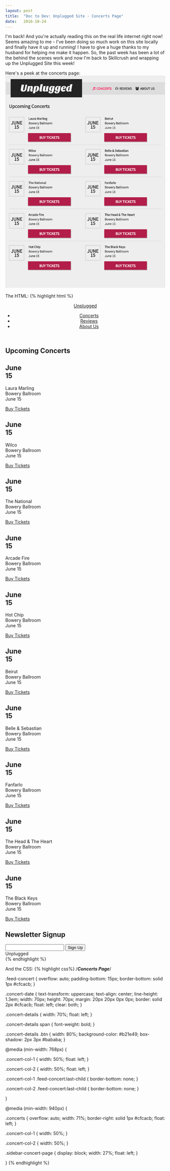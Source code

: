 ```yaml
---
layout: post
title:  "Doc to Dev: Unplugged Site - Concerts Page"
date:   2016-10-24
---
```

I'm back! And you're actually reading this on the real life internet right now!
Seems amazing to me - I've been doing so much work on this site locally and finally
have it up and running! I have to give a huge thanks to my husband for helping me make
it happen. So, the past week has been a lot of the behind the scenes work and now
I'm back to Skillcrush and wrapping up the Unplugged Site this week!

Here's a peek at the concerts page:
![Unplugged Concerts Page](/assets/img/102416.png)

The HTML:
{% highlight html %}
<!--Header-->
  <header>
    <div id="logo"><a href="../index.html">Unplugged</div>
    <nav>
      <ul>
        <li><a class="active" href="../concerts/index.html"><i class="fa fa-music" aria-hidden="true"></i>
          Concerts</a></li>
        <li><a href="../reviews/index.html"><i class="fa fa-headphones" aria-hidden="true"></i>
          Reviews</a></li>
        <li><a href="../about/index.html"><i class="fa fa-users" aria-hidden="true"></i>
          About Us</a></li>
      </ul>
    </nav>
  </header>
<!--Main Section-->
  <div class="main">
    <section class="concerts">
      <h1>Upcoming Concerts</h1>
      <div class="concert-col-1">
        <div class="feed-concert">
          <div class="concert-date">
            <h1>June<br>15</h1>
          </div>
          <div class="concert-details">
            <p><span>Laura Marling</span><br>
            Bowery Ballroom<br>June 15</p>
            <a href="#" class="btn">Buy Tickets</a>
          </div>
        </div>
        <div class="feed-concert">
          <div class="concert-date">
            <h1>June<br>15</h1>
          </div>
          <div class="concert-details">
            <p><span>Wilco</span><br>
            Bowery Ballroom<br>June 15</p>
            <a href="#" class="btn">Buy Tickets</a>
          </div>
        </div>
        <div class="feed-concert">
          <div class="concert-date">
            <h1>June<br>15</h1>
          </div>
          <div class="concert-details">
            <p><span>The National</span><br>
            Bowery Ballroom<br>June 15</p>
            <a href="#" class="btn">Buy Tickets</a>
          </div>
        </div>
        <div class="feed-concert">
          <div class="concert-date">
            <h1>June<br>15</h1>
          </div>
          <div class="concert-details">
            <p><span>Arcade Fire</span><br>
            Bowery Ballroom<br>June 15</p>
            <a href="#" class="btn">Buy Tickets</a>
          </div>
        </div>
        <div class="feed-concert">
          <div class="concert-date">
            <h1>June<br>15</h1>
          </div>
          <div class="concert-details">
            <p><span>Hot Chip</span><br>
            Bowery Ballroom<br>June 15</p>
            <a href="#" class="btn">Buy Tickets</a>
          </div>
        </div>
      </div>
      <div class="concert-col-2">
        <div class="feed-concert">
          <div class="concert-date">
            <h1>June<br>15</h1>
          </div>
          <div class="concert-details">
            <p><span>Beirut</span><br>
            Bowery Ballroom<br>June 15</p>
            <a href="#" class="btn">Buy Tickets</a>
          </div>
        </div>
        <div class="feed-concert">
          <div class="concert-date">
            <h1>June<br>15</h1>
          </div>
          <div class="concert-details">
            <p><span>Belle &amp; Sebastian</span><br>
            Bowery Ballroom<br>June 15</p>
            <a href="#" class="btn">Buy Tickets</a>
          </div>
        </div>
        <div class="feed-concert">
          <div class="concert-date">
            <h1>June<br>15</h1>
          </div>
          <div class="concert-details">
            <p><span>Fanfarlo</span><br>
            Bowery Ballroom<br>June 15</p>
            <a href="#" class="btn">Buy Tickets</a>
          </div>
        </div>
        <div class="feed-concert">
          <div class="concert-date">
            <h1>June<br>15</h1>
          </div>
          <div class="concert-details">
            <p><span>The Head &amp; The Heart</span><br>
            Bowery Ballroom<br>June 15</p>
            <a href="#" class="btn">Buy Tickets</a>
          </div>
        </div>
        <div class="feed-concert">
          <div class="concert-date">
            <h1>June<br>15</h1>
          </div>
          <div class="concert-details">
            <p><span>The Black Keys</span><br>
            Bowery Ballroom<br>June 15</p>
            <a href="#" class="btn">Buy Tickets</a>
          </div>
        </div>
      </div>
    </section>
    <section class="sidebar-concert-page">
      <div class="newsletter">
        <h1>Newsletter Signup</h1>
        <form class="newsletter-signup">
          <input type="text"/>
          <input type="submit" class="submit" value="Sign Up"/>
        </form>
      </div>
    </section>
  </div>
<!--Footer-->
  <footer class="footer">
    <div id="footer-logo">Unplugged</div>
  </footer>
{% endhighlight %}

And the CSS:
{% highlight css%}
/***Concerts Page***/

.feed-concert {
  overflow: auto;
  padding-bottom: 15px;
  border-bottom: solid 1px #cfcacb;
}

.concert-date {
  text-transform: uppercase;
  text-align: center;
  line-height: 1.3em;
  width: 70px;
  height: 70px;
  margin: 20px 20px 0px 0px;
  border: solid 2px #cfcacb;
  float: left;
  clear: both;
}

.concert-details {
  width: 70%;
  float: left;
}

.concert-details span {
  font-weight: bold;
}

.concert-details .btn {
  width: 80%;
  background-color: #b21e49;
  box-shadow: 2px 3px #bababa;
}

@media (min-width: 768px) {

  .concert-col-1 {
    width: 50%;
    float: left;
  }

  .concert-col-2 {
    width: 50%;
    float: left;
  }

  .concert-col-1 .feed-concert:last-child {
    border-bottom: none;
  }

  .concert-col-2 .feed-concert:last-child {
    border-bottom: none;
  }

}

@media (min-width: 940px) {

  .concerts {
    overflow: auto;
    width: 71%;
    border-right: solid 1px #cfcacb;
    float: left;
  }

  .concert-col-1 {
    width: 50%;
  }

  .concert-col-2 {
    width: 50%;
  }

  .sidebar-concert-page {
    display: block;
    width: 27%;
    float: left;
  }

}
{% endhighlight %}
